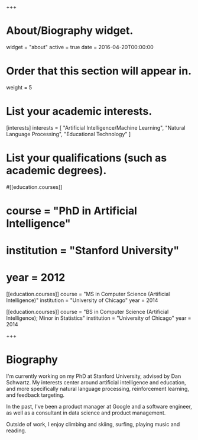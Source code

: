 +++
# About/Biography widget.
widget = "about"
active = true
date = 2016-04-20T00:00:00

# Order that this section will appear in.
weight = 5

# List your academic interests.
[interests]
  interests = [
    "Artificial Intelligence/Machine Learning",
    "Natural Language Processing",
    "Educational Technology"
  ]

# List your qualifications (such as academic degrees).
#[[education.courses]]
#  course = "PhD in Artificial Intelligence"
#  institution = "Stanford University"
#  year = 2012

[[education.courses]]
  course = "MS in Computer Science (Artificial Intelligence)"
  institution = "University of Chicago"
  year = 2014 

[[education.courses]]
  course = "BS in Computer Science (Artificial Intelligence); Minor in Statistics"
  institution = "University of Chicago"
  year = 2014
 
+++

# Biography
I'm currently working on my PhD at Stanford University, advised by Dan Schwartz. My interests center around artificial
intelligence and education, and more specifically natural language processing, reinforcement learning, and feedback
targeting.

In the past, I've been a product manager at Google and a software engineer, as well as a consultant in data science and
product management.

Outside of work, I enjoy climbing and skiing, surfing, playing music and reading.

